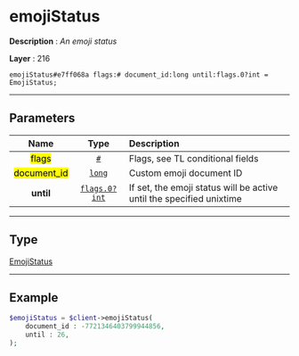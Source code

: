 # emojiStatus

**Description** : *An emoji status*

**Layer** : 216

```tl
emojiStatus#e7ff068a flags:# document_id:long until:flags.0?int = EmojiStatus;
```

---

## Parameters

| Name | Type | Description |
| :---: | :---: | :--- |
| <mark>flags</mark> | [`#`](type/#) | Flags, see TL conditional fields |
| <mark>document_id</mark> | [`long`](type/long) | Custom emoji document ID |
| **until** | [`flags.0?int`](type/int) | If set, the emoji status will be active until the specified unixtime |

---

## Type

[EmojiStatus](type/EmojiStatus)

---

## Example

```php
$emojiStatus = $client->emojiStatus(
	document_id : -7721346403799944856,
	until : 26,
);
```